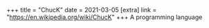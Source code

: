 +++
title = "ChucK"
date = 2021-03-05
[extra]
link = "https://en.wikipedia.org/wiki/ChucK"
+++
A programming language

